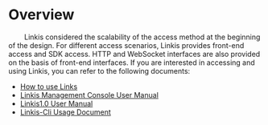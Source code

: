 # Overview

&nbsp;&nbsp;&nbsp;&nbsp;&nbsp;&nbsp;&nbsp;&nbsp;Linkis considered the scalability of the access method at the beginning of the design. For different access scenarios, Linkis provides front-end access and SDK access. HTTP and WebSocket interfaces are also provided on the basis of front-end interfaces. If you are interested in accessing and using Linkis, you can refer to the following documents:

- [How to use Links](How_To_Use_Linkis.md)
- [Linkis Management Console User Manual](Linkis_Console_User_Manual.md)
- [Linkis1.0 User Manual](Linkis1.0_User_Manual.md)
- [Linkis-Cli Usage Document](LinkisCli_Usage_document.md)
